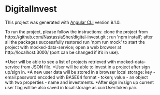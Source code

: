 # DigitalInvest

This project was generated with [Angular CLI](https://github.com/angular/angular-cli) version 9.1.0.


To run the project, please follow the instructions:
	clone the project from https://github.com/NastassiaSher/digital-invest.git ;
	run 'npm install';
	after all the packages successfully restored run 'npm run mock' to start the project with mocked-data-service;
	open a web browser at http://localhost:3000/  (port can be changed if it’s in use).

*User will be able to see a list of projects retrieved with mocked-data-service from JSON file. 
*User will be able to invest in a project after sign up/sign in.
*A new user data will be stored in a browser local storage:
	key - email:password encoded with BASE64 format - token;
	value - an object with two properties - name and investments.
*After sign in/sign up current user flag will be also saved in local storage as currUser:token pair.
